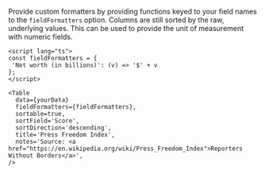 Provide custom formatters by providing functions keyed to your field names to the `fieldFormatters` option. Columns are still sorted by the raw, underlying values. This can be used to provide the unit of measurement with numeric fields.

```svelte
<script lang="ts">
const fieldFormatters = {
 'Net worth (in billions)': (v) => '$' + v
};
</script>

<Table
  data={yourData}
  fieldFormatters={fieldFormatters},
  sortable=true,
  sortField='Score',
  sortDirection='descending',
  title='Press Freedom Index',
  notes='Source: <a href="https://en.wikipedia.org/wiki/Press_Freedom_Index">Reporters Without Borders</a>',
/>
```
